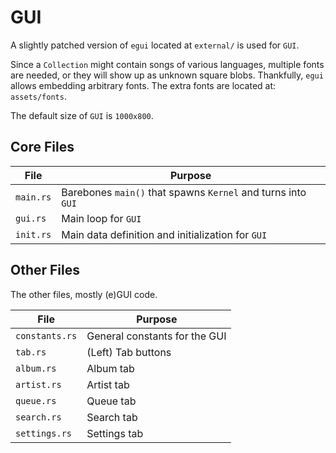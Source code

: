 # GUI
A slightly patched version of `egui` located at `external/` is used for `GUI`.

Since a `Collection` might contain songs of various languages, multiple fonts are needed, or they will show up as unknown square blobs. Thankfully, `egui` allows embedding arbitrary fonts. The extra fonts are located at: `assets/fonts`.

The default size of `GUI` is `1000x800`.

## Core Files
| File           | Purpose |
|----------------|---------|
| `main.rs`      | Barebones `main()` that spawns `Kernel` and turns into `GUI`
| `gui.rs`       | Main loop for `GUI`
| `init.rs`      | Main data definition and initialization for `GUI`

## Other Files
The other files, mostly (e)GUI code.

| File           | Purpose |
|----------------|---------|
| `constants.rs` | General constants for the GUI
| `tab.rs`       | (Left) Tab buttons
| `album.rs`     | Album tab 
| `artist.rs`    | Artist tab
| `queue.rs`     | Queue tab
| `search.rs`    | Search tab
| `settings.rs`  | Settings tab
